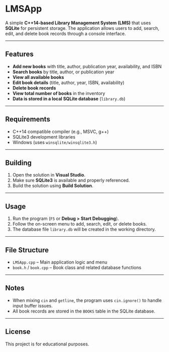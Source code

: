 # LMSApp

A simple **C++14-based Library Management System (LMS)** that uses **SQLite** for persistent storage. The application allows users to add, search, edit, and delete book records through a console interface.

---

## Features

- **Add new books** with title, author, publication year, availability, and ISBN
- **Search books** by title, author, or publication year
- **View all available books**
- **Edit book details** (title, author, year, ISBN, availability)
- **Delete book records**
- **View total number of books** in the inventory
- **Data is stored in a local SQLite database** (`library.db`)

---

## Requirements

- C++14 compatible compiler (e.g., MSVC, g++)
- SQLite3 development libraries
- Windows (uses `winsqlite/winsqlite3.h`)

---

## Building

1. Open the solution in **Visual Studio**.
2. Make sure **SQLite3** is available and properly referenced.
3. Build the solution using **Build Solution**.

---

## Usage

1. Run the program (`F5` or **Debug > Start Debugging**).
2. Follow the on-screen menu to add, search, edit, or delete books.
3. The database file `library.db` will be created in the working directory.

---

## File Structure

- `LMSApp.cpp` – Main application logic and menu
- `book.h` / `book.cpp` – Book class and related database functions

---

## Notes

- When mixing `cin` and `getline`, the program uses `cin.ignore()` to handle input buffer issues.
- All book records are stored in the `BOOKS` table in the SQLite database.

---

## License

This project is for educational purposes.
